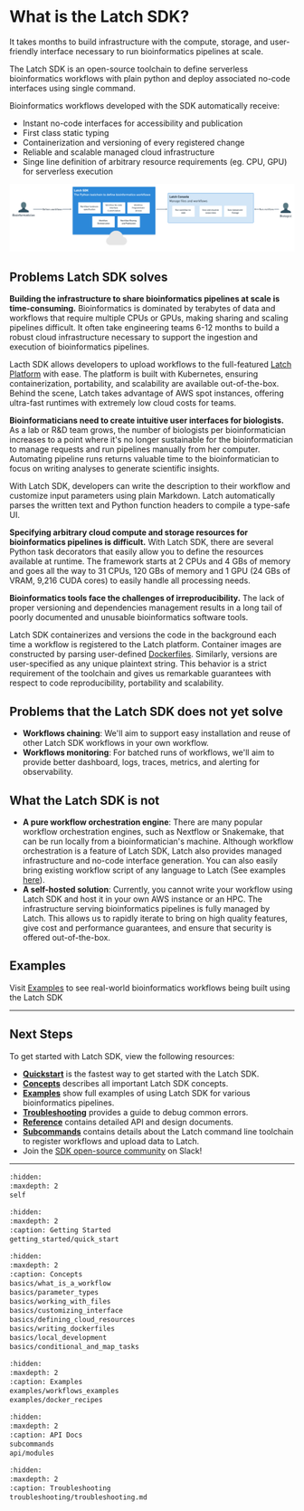 # What is the Latch SDK?

It takes months to build infrastructure with the compute, storage, and user-friendly interface necessary to run bioinformatics pipelines at scale.

The Latch SDK is an open-source toolchain to define serverless bioinformatics workflows with plain python and deploy associated no-code interfaces using single command.

Bioinformatics workflows developed with the SDK automatically receive:

* Instant no-code interfaces for accessibility and publication
* First class static typing
* Containerization and versioning of every registered change
* Reliable and scalable managed cloud infrastructure
* Singe line definition of arbitrary resource requirements (eg. CPU, GPU) for serverless execution

![SDK Overview](./assets/sdk-intro.png)

## Problems Latch SDK solves

**Building the infrastructure to share bioinformatics pipelines at scale is time-consuming.** Bioinformatics is dominated by terabytes of data and workflows that require multiple CPUs or GPUs, making sharing and scaling pipelines difficult. It often take engineering teams 6-12 months to build a robust cloud infrastructure necessary to support the ingestion and execution of bioinformatics pipelines.

Lacth SDK allows developers to upload workflows to the full-featured [Latch Platform](https://console.latch.bio) with ease. The platform is built with Kubernetes, ensuring containerization, portability, and scalability are available out-of-the-box. Behind the scene, Latch takes advantage of AWS spot instances, offering ultra-fast runtimes with extremely low cloud costs for teams.

**Bioinformaticians need to create intuitive user interfaces for biologists.** As a lab or R&D team grows, the number of biologists per bioinformatician increases to a point where it's no longer sustainable for the bioinformatician to manage requests and run pipelines manually from her computer. Automating pipeline runs returns valuable time to the bioinformatician to focus on writing analyses to generate scientific insights.

With Latch SDK, developers can write the description to their workflow and customize input parameters using plain Markdown. Latch automatically parses the written text and Python function headers to compile a type-safe UI.

**Specifying arbitrary cloud compute and storage resources for bioinformatics pipelines is difficult.** With Latch SDK, there are several Python task decorators that easily allow you to define the resources available at runtime. The framework starts at 2 CPUs and 4 GBs of memory and goes all the way to 31 CPUs, 120 GBs of memory and 1 GPU (24 GBs of VRAM, 9,216 CUDA cores) to easily handle all processing needs.

**Bioinformatics tools face the challenges of irreproducibility.** The lack of proper versioning and dependencies management results in a long tail of poorly documented and unusable bioinformatics software tools.

Latch SDK containerizes and versions the code in the background each time a workflow is registered to the Latch platform. Container images are constructed by parsing user-defined [Dockerfiles](https://docs.docker.com/engine/reference/builder/). Similarly, versions are user-specified as any unique plaintext string. This behavior is a strict requirement of the toolchain and gives us remarkable guarantees with respect to code reproducibility, portability and scalability.

## Problems that the Latch SDK does not yet solve

* **Workflows chaining**: We'll aim to support easy installation and reuse of other Latch SDK workflows in your own workflow.
* **Workflows monitoring**: For batched runs of workflows, we'll aim to provide better dashboard, logs, traces, metrics, and alerting for observability.

## What the Latch SDK is not

* **A pure workflow orchestration engine**: There are many popular workflow orchestration engines, such as Nextflow or Snakemake, that can be run locally from a bioinformatician's machine. Although workflow orchestration is a feature of Latch SDK, Latch also provides managed infrastructure and no-code interface generation. You can also easily bring existing workflow script of any language to Latch (See examples [here](./examples/workflows_examples.md)).
* **A self-hosted solution**: Currently, you cannot write your workflow using Latch SDK and host it in your own AWS instance or an HPC. The infrastructure serving bioinformatics pipelines is fully managed by Latch. This allows us to rapidly iterate to bring on high quality features, give cost and performance guarantees, and ensure that security is offered out-of-the-box.

## Examples

Visit [Examples](../examples/workflows_examples.md) to see real-world bioinformatics workflows being built using the Latch SDK

---

## Next Steps

To get started with Latch SDK, view the following resources:

* **[Quickstart](./getting_started/quick_start.md)** is the fastest way to get started with the Latch SDK.
* **[Concepts](./basics/what_is_a_workflow.md)** describes all important Latch SDK concepts.
* **[Examples](./examples/workflows_examples.md)** show full examples of using Latch SDK for various bioinformatics pipelines.
* **[Troubleshooting](./troubleshooting/troubleshooting)** provides a guide to debug common errors.
* **[Reference](./api/modules.rst)** contains detailed API and design documents.
* **[Subcommands](./subcommands.md)** contains details about the Latch command line toolchain to register workflows and upload data to Latch.
* Join the <a href="https://forms.gle/sCjr8tdjzx5HjVW27" target="_blank">SDK open-source community</a> on Slack!

---

```{toctree}
:hidden:
:maxdepth: 2
self
```

```{toctree}
:hidden:
:maxdepth: 2
:caption: Getting Started
getting_started/quick_start
```

```{toctree}
:hidden:
:maxdepth: 2
:caption: Concepts
basics/what_is_a_workflow
basics/parameter_types
basics/working_with_files
basics/customizing_interface
basics/defining_cloud_resources
basics/writing_dockerfiles
basics/local_development
basics/conditional_and_map_tasks
```

```{toctree}
:hidden:
:maxdepth: 2
:caption: Examples
examples/workflows_examples
examples/docker_recipes
```

```{toctree}
:hidden:
:maxdepth: 2
:caption: API Docs
subcommands
api/modules
```

```{toctree}
:hidden:
:maxdepth: 2
:caption: Troubleshooting
troubleshooting/troubleshooting.md
```
